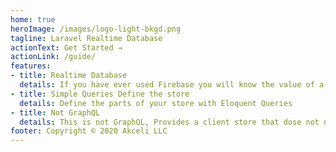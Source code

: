 ```yaml
---
home: true
heroImage: /images/logo-light-bkgd.png
tagline: Laravel Realtime Database
actionText: Get Started →
actionLink: /guide/
features:
- title: Realtime Database
  details: If you have ever used Firebase you will know the value of a realtime database
- title: Simple Queries Define the store
  details: Define the parts of your store with Eloquent Queries
- title: Not GraphQL
  details: This is not GraphQL, Provides a client store that dose not need to be directly managed, but instead works with middleware.
footer: Copyright © 2020 Akceli LLC
---
```

